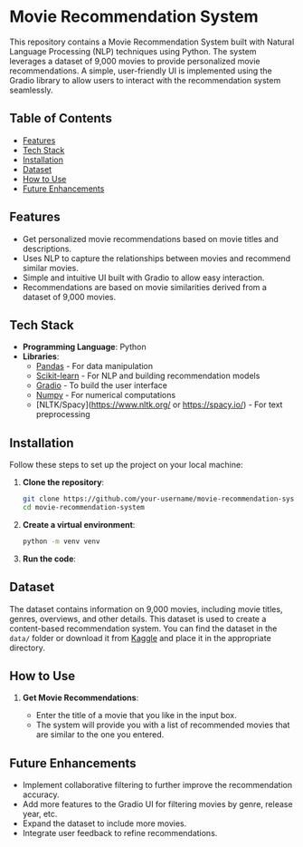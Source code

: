 # Movie Recommendation System

This repository contains a Movie Recommendation System built with Natural Language Processing (NLP) techniques using Python. The system leverages a dataset of 9,000 movies to provide personalized movie recommendations. A simple, user-friendly UI is implemented using the Gradio library to allow users to interact with the recommendation system seamlessly.

## Table of Contents

- [Features](#features)
- [Tech Stack](#tech-stack)
- [Installation](#installation)
- [Dataset](#dataset)
- [How to Use](#how-to-use)
- [Future Enhancements](#future-enhancements)


## Features

- Get personalized movie recommendations based on movie titles and descriptions.
- Uses NLP to capture the relationships between movies and recommend similar movies.
- Simple and intuitive UI built with Gradio to allow easy interaction.
- Recommendations are based on movie similarities derived from a dataset of 9,000 movies.

## Tech Stack

- **Programming Language**: Python
- **Libraries**: 
  - [Pandas](https://pandas.pydata.org/) - For data manipulation
  - [Scikit-learn](https://scikit-learn.org/stable/) - For NLP and building recommendation models
  - [Gradio](https://gradio.app/) - To build the user interface
  - [Numpy](https://numpy.org/) - For numerical computations
  - [NLTK/Spacy](https://www.nltk.org/ or https://spacy.io/) - For text preprocessing

## Installation

Follow these steps to set up the project on your local machine:

1. **Clone the repository**:

    ```bash
    git clone https://github.com/your-username/movie-recommendation-system.git
    cd movie-recommendation-system
    ```

2. **Create a virtual environment**:

    ```bash
    python -m venv venv
    ```
3. **Run the code**:

## Dataset

The dataset contains information on 9,000 movies, including movie titles, genres, overviews, and other details. This dataset is used to create a content-based recommendation system. You can find the dataset in the `data/` folder or download it from [Kaggle](https://www.kaggle.com/) and place it in the appropriate directory.

## How to Use

1. **Get Movie Recommendations**:

    - Enter the title of a movie that you like in the input box.
    - The system will provide you with a list of recommended movies that are similar to the one you entered.


## Future Enhancements

- Implement collaborative filtering to further improve the recommendation accuracy.
- Add more features to the Gradio UI for filtering movies by genre, release year, etc.
- Expand the dataset to include more movies.
- Integrate user feedback to refine recommendations.
